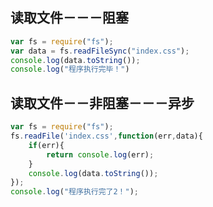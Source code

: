 ## 读取文件－－－阻塞
```javascript
var fs = require("fs");
var data = fs.readFileSync("index.css");
console.log(data.toString());
console.log("程序执行完毕！")
```

## 读取文件－－非阻塞－－－异步
```javascript
var fs = require("fs");
fs.readFile('index.css',function(err,data){
	if(err){
		return console.log(err);
	}
	console.log(data.toString());
});
console.log("程序执行完了2！");
```
